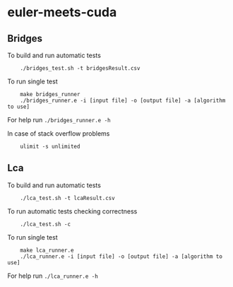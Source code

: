 # euler-meets-cuda
## Bridges
To build and run automatic tests
```shell
    ./bridges_test.sh -t bridgesResult.csv
```

To run single test
```shell
    make bridges_runner
    ./bridges_runner.e -i [input file] -o [output file] -a [algorithm to use]
```
For help run ```./bridges_runner.e -h```

In case of stack overflow problems
```shell
    ulimit -s unlimited
```


## Lca
To build and run automatic tests
```shell
    ./lca_test.sh -t lcaResult.csv
```

To run automatic tests checking correctness
```shell
    ./lca_test.sh -c
```

To run single test
```shell
    make lca_runner.e
    ./lca_runner.e -i [input file] -o [output file] -a [algorithm to use]
```
For help run ```./lca_runner.e -h```
